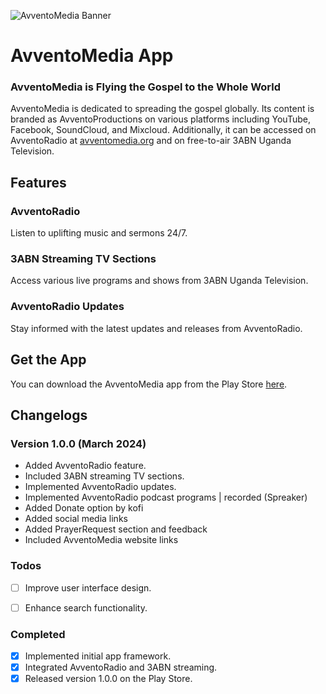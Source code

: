![AvventoMedia Banner](https://avventomedia.org/wp-content/uploads/2023/10/avventoMediaAppAdvert.png)
# AvventoMedia App

### AvventoMedia is Flying the Gospel to the Whole World

AvventoMedia is dedicated to spreading the gospel globally. Its content is branded as AvventoProductions on various platforms including YouTube, Facebook, SoundCloud, and Mixcloud. Additionally, it can be accessed on AvventoRadio at [avventomedia.org](https://avventomedia.org) and on free-to-air 3ABN Uganda Television.

## Features

### AvventoRadio
 Listen to uplifting music and sermons 24/7.

### 3ABN Streaming TV Sections
 Access various live programs and shows from 3ABN Uganda Television.

### AvventoRadio Updates
Stay informed with the latest updates and releases from AvventoRadio.

## Get the App

You can download the AvventoMedia app from the Play Store [here](playstore_link_here).

## Changelogs

### Version 1.0.0 (March 2024)
- Added AvventoRadio feature.
- Included 3ABN streaming TV sections.
- Implemented AvventoRadio updates.
- Implemented AvventoRadio podcast programs | recorded (Spreaker)
- Added Donate option by kofi
- Added social media links
- Added PrayerRequest section and feedback
- Included AvventoMedia website links

### Todos
- [ ] Improve user interface design.
- [ ] Enhance search functionality.


### Completed
- [x] Implemented initial app framework.
- [x] Integrated AvventoRadio and 3ABN streaming.
- [x] Released version 1.0.0 on the Play Store.
